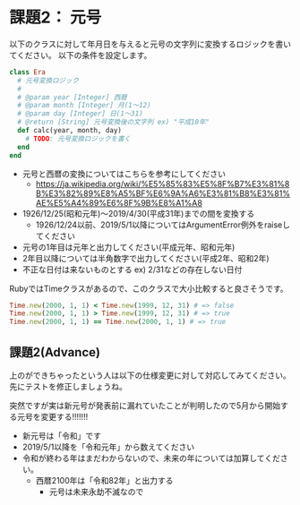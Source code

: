 # 課題2： 元号

以下のクラスに対して年月日を与えると元号の文字列に変換するロジックを書いてください。
以下の条件を設定します。

```rb
class Era
  # 元号変換ロジック
  #
  # @param year [Integer] 西暦
  # @param month [Integer] 月(1〜12)
  # @param day [Integer] 日(1〜31)
  # @return [String] 元号変換後の文字列 ex) "平成10年"
  def calc(year, month, day)
    # TODO: 元号変換ロジックを書く
  end
end
```

- 元号と西暦の変換についてはこちらを参考にしてください
  - https://ja.wikipedia.org/wiki/%E5%85%83%E5%8F%B7%E3%81%8B%E3%82%89%E8%A5%BF%E6%9A%A6%E3%81%B8%E3%81%AE%E5%A4%89%E6%8F%9B%E8%A1%A8
- 1926/12/25(昭和元年)〜2019/4/30(平成31年)までの間を変換する
  - 1926/12/24以前、2019/5/1以降についてはArgumentError例外をraiseしてください
- 元号の1年目は元年と出力してください(平成元年、昭和元年)
- 2年目以降については半角数字で出力してください(平成2年、昭和2年)
- 不正な日付は来ないものとする ex) 2/31などの存在しない日付

RubyではTimeクラスがあるので、このクラスで大小比較すると良さそうです。
```rb
Time.new(2000, 1, 1) < Time.new(1999, 12, 31) # => false
Time.new(2000, 1, 1) > Time.new(1999, 12, 31) # => true
Time.new(2000, 1, 1) == Time.new(2000, 1, 1) # => true
```

## 課題2(Advance)

上のができちゃったという人は以下の仕様変更に対して対応してみてください。先にテストを修正しましょうね。

突然ですが実は新元号が発表前に漏れていたことが判明したので5月から開始する元号を変更する!!!!!!!

- 新元号は「令和」です
- 2019/5/1以降を「令和元年」から数えてください
- 令和が終わる年はまだわからないので、未来の年については加算してください。
  - 西暦2100年は「令和82年」と出力する
    - 元号は未来永劫不滅なので